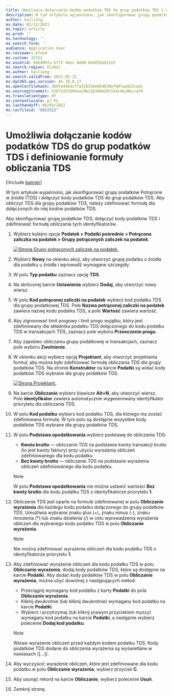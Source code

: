 ```yaml
---
title: Umożliwia dołączanie kodów podatków TDS do grup podatków TDS i definiowanie formuły obliczania TDS
description: W tym artykule wyjaśniono, jak skonfigurować grupy podatków Potrącone w źródle (TDS) i dołączyć kody podatków TDS do grup podatków TDS. Aby obliczyć TDS dla grupy podatków TDS, należy zdefiniować formułę dla dołączonych do niej kodów podatków TDS.
author: kailiang
ms.date: 02/12/2021
ms.topic: article
ms.prod: ''
ms.technology: ''
ms.search.form: ''
audience: Application User
ms.reviewer: kfend
ms.custom: 15721
ms.assetid: b4b406fa-b772-44ec-8dd8-8eb818a921ef
ms.search.region: Global
ms.author: kailiang
ms.search.validFrom: 2021-02-12
ms.dyn365.ops.version: AX 10.0.17
ms.openlocfilehash: 3607e44bdcf7a32b156e6b4639ef907aa923cadc
ms.sourcegitcommit: 52b7225350daa29b1263d8e29c54ac9e20bcca70
ms.translationtype: HT
ms.contentlocale: pl-PL
ms.lasthandoff: 06/03/2022
ms.locfileid: "8853322"
---
```

# <a name="attach-tds-tax-codes-to-tds-tax-groups-and-define-the-formula-for-calculating-tds"></a>Umożliwia dołączanie kodów podatków TDS do grup podatków TDS i definiowanie formuły obliczania TDS

[!include [banner](../includes/banner.md)]

W tym artykule wyjaśniono, jak skonfigurować grupy podatków Potrącone w źródle (TDS) i dołączyć kody podatków TDS do grup podatków TDS. Aby obliczyć TDS dla grupy podatków TDS, należy zdefiniować formułę dla dołączonych do niej kodów podatków TDS.

Aby skonfigurować grupę podatków TDS, dołączyć kody podatków TDS i zdefiniować formułę obliczania tych identyfikatorów.

1. Wybierz kolejno opcje **Podatek \> Podatki pośrednie \> Potrącona zaliczka na podatek \> Grupy potrąconych zaliczek na podatek**.

    [![Strona Grupy potrąconych zaliczek na podatek.](./media/apac-ind-TDS-29.png)](./media/apac-ind-TDS-29.png)

2. Wybierz **Nowy** na okienku akcji, aby utworzyć grupę podatku u źródła dla podatku u źródła i wprowadź wymagane szczegóły.
3. W polu **Typ podatku** zaznacz opcję **TDS**.
4. Na skróconej karcie **Ustawienia** wybierz **Dodaj**, aby utworzyć nowy wiersz.
5. W polu **Kod potrąconej zaliczki na podatek** wybierz kod podatku TDS dla grupy podatkowej TDS. Pole **Nazwa potrąconej zaliczki na podatek** zawiera nazwę kodu podatku TDS, a pole **Wartość** zawiera wartość.
6. Aby zignorować limit progowy i limit progu wyjątku, który jest zdefiniowany dla składnika podatku TDS dołączonego do kodu podatku TDS w transakcjach TDS, zaznacz pole wyboru **Przeoczenie progu**.
7. Aby zapobiec obliczaniu grupy podatkowej w transakcjach, zaznacz pole wyboru **Zwolnienie**.
8. W okienku akcji wybierz opcję **Projektant**, aby otworzyć projektanta formuł, aby można było zdefiniować formułę obliczania TDS dla grupy podatków TDS. Na stronie **Konstruktor** na karcie **Podatki** są widać kody podatków TDS wybrane dla grupy podatków TDS.

    [![Strona Projektant.](./media/apac-ind-TDS-30.png)](./media/apac-ind-TDS-30.png)

9. Na karcie **Obliczanie** wybierz klawisze **Alt+N**, aby utworzyć wiersz. Pole **identyfikator** zawiera automatycznie wygenerowany identyfikator priorytetu dla obliczania TDS.
10. W polu **Kod podatku** wybierz kod podatku TDS, dla którego ma zostać zdefiniowana formuła. W tym polu są dostępne wszystkie kody podatków TDS wybrane dla grupy podatków TDS.
11. W polu **Podstawa opodatkowania** wybierz podstawę do obliczania TDS:

    - **Kwota brutto** — obliczanie TDS na podstawie kwoty transakcji brutto (to jest kwoty faktury) przy użyciu wyrażenia obliczeń zdefiniowanego dla kodu podatku.
    - **Bez kwoty brutto** — obliczanie TDS na podstawie wyrażenia obliczeń zdefiniowanego dla kodu podatku.

    > [!NOTE]
    > W polu **Podstawa opodatkowania** nie można ustawić wartości **Bez kwoty brutto** dla kodu podatku TDS o identyfikatorze priorytetu **1**.

12. Obliczenie TDS jest oparte na formule zdefiniowanej w polu **Obliczanie wyrażenia** dla każdego kodu podatku dołączonego do grupy podatków TDS. Umożliwia wybranie znaku plus (+), znaku minus (-), znaku mnożenia (\*) lub znaku dzielenia (/) w celu wprowadzenia wyrażenia obliczeń dla wybranego kodu podatku TDS w polu **Obliczanie wyrażenia**.

    > [!NOTE]
    > Nie można zdefiniować wyrażenia obliczeń dla kodu podatku TDS o identyfikatorze priorytetu **1**.

13. Aby zdefiniować wyrażenie obliczeń dla kodu podatku TDS w polu **Obliczanie wyrażenia**, dodaj kody podatków TDS, które są dostępne na karcie **Podatki**. Aby dodać kody podatków TDS w polu **Obliczanie wyrażenia**, można użyć dowolnej z następujących metod:

    - Przeciągnij wymagany kod podatku z karty **Podatki** do pola **Obliczanie wyrażenia**.
    - Kliknij dwukrotnie (lub kliknij dwukrotnie) wymagany kod podatku na karcie **Podatki**.
    - Wybierz i przytrzymaj (lub kliknij prawym przyciskiem myszy) wymagany kod podatku na karcie **Podatki**, a następnie wybierz polecenie **Dodaj kod podatku**.

    > [!NOTE]
    > Wstaw wyrażenie obliczeń przed każdym kodem podatku TDS. Kody podatków TDS dodane do obliczenia wyrażenia są wyświetlane w nawiasach (\[...\]).

14. Aby wyczyścić wyrażenie obliczeń, które jest zdefiniowane dla kodu podatku w polu **Obliczanie wyrażenia**, wybierz przycisk **C**.
15. Aby usunąć rekord na karcie **Obliczanie**, wybierz polecenie **Usuń**.
16. Zamknij stronę.
